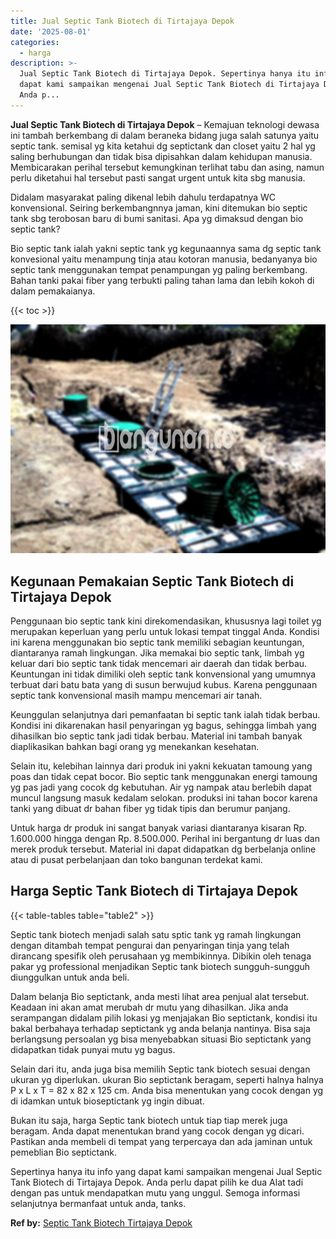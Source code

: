 ```yaml
---
title: Jual Septic Tank Biotech di Tirtajaya Depok
date: '2025-08-01'
categories:
  - harga
description: >-
  Jual Septic Tank Biotech di Tirtajaya Depok. Sepertinya hanya itu info yang
  dapat kami sampaikan mengenai Jual Septic Tank Biotech di Tirtajaya Depok.
  Anda p...
---
```


**Jual Septic Tank Biotech di Tirtajaya Depok** – Kemajuan teknologi dewasa ini tambah berkembang di dalam beraneka bidang juga salah satunya yaitu septic tank. semisal yg kita ketahui dg septictank dan closet yaitu 2 hal yg saling berhubungan dan tidak bisa dipisahkan dalam kehidupan manusia. Membicarakan perihal tersebut kemungkinan terlihat tabu dan asing, namun perlu diketahui hal tersebut pasti sangat urgent untuk kita sbg manusia.

Didalam masyarakat paling dikenal lebih dahulu terdapatnya WC konvensional. Seiring berkembangnnya jaman, kini ditemukan bio septic tank sbg terobosan baru di bumi sanitasi. Apa yg dimaksud dengan bio septic tank?

Bio septic tank ialah yakni septic tank yg kegunaannya sama dg septic tank konvesional yaitu menampung tinja atau kotoran manusia, bedanyanya bio septic tank menggunakan tempat penampungan yg paling berkembang. Bahan tanki pakai fiber yang terbukti paling tahan lama dan lebih kokoh di dalam pemakaianya.

{{< toc >}}

![Jual Septic Tank Biotech di Tirtajaya Depok](/images/jual-bio-septictank-42.png)

## Kegunaan Pemakaian Septic Tank Biotech di Tirtajaya Depok

Penggunaan bio septic tank kini direkomendasikan, khususnya lagi toilet yg merupakan keperluan yang perlu untuk lokasi tempat tinggal Anda. Kondisi ini karena menggunakan bio septic tank memiliki sebagian keuntungan, diantaranya ramah lingkungan. Jika memakai bio septic tank, limbah yg keluar dari bio septic tank tidak mencemari air daerah dan tidak berbau. Keuntungan ini tidak dimiliki oleh septic tank konvensional yang umumnya terbuat dari batu bata yang di susun berwujud kubus. Karena penggunaan septic tank konvensional masih mampu mencemari air tanah.

Keunggulan selanjutnya dari pemanfaatan bi septic tank ialah tidak berbau. Kondisi ini dikarenakan hasil penyaringan yg bagus, sehingga limbah yang dihasilkan bio septic tank jadi tidak berbau. Material ini tambah banyak diaplikasikan bahkan bagi orang yg menekankan kesehatan.

Selain itu, kelebihan lainnya dari produk ini yakni kekuatan tamoung yang poas dan tidak cepat bocor. Bio septic tank menggunakan energi tamoung yg pas jadi yang cocok dg kebutuhan. Air yg nampak atau berlebih dapat muncul langsung masuk kedalam selokan. produksi ini tahan bocor karena tanki yang dibuat dr bahan fiber yg tidak tipis dan berumur panjang.

Untuk harga dr produk ini sangat banyak variasi diantaranya kisaran Rp. 1.600.000 hingga dengan Rp. 8.500.000. Perihal ini bergantung dr luas dan merek produk tersebut. Material ini dapat didapatkan dg berbelanja online atau di pusat perbelanjaan dan toko bangunan terdekat kami.

## Harga Septic Tank Biotech di Tirtajaya Depok

{{< table-tables table="table2" >}}

Septic tank biotech menjadi salah satu sptic tank yg ramah lingkungan dengan ditambah tempat pengurai dan penyaringan tinja yang telah dirancang spesifik oleh perusahaan yg membikinnya. Dibikin oleh tenaga pakar yg professional menjadikan Septic tank biotech sungguh-sungguh diunggulkan untuk anda beli.

Dalam belanja Bio septictank, anda mesti lihat area penjual alat tersebut. Keadaan ini akan amat merubah dr mutu yang dihasilkan. Jika anda serampangan didalam pilih lokasi yg menjajakan Bio septictank, kondisi itu bakal berbahaya terhadap septictank yg anda belanja nantinya. Bisa saja berlangsung persoalan yg bisa menyebabkan situasi Bio septictank yang didapatkan tidak punyai mutu yg bagus.

Selain dari itu, anda juga bisa memilih Septic tank biotech sesuai dengan ukuran yg diperlukan. ukuran Bio septictank beragam, seperti halnya halnya P x L x T = 82 x 82 x 125 cm. Anda bisa menentukan yang cocok dengan yg di idamkan untuk bioseptictank yg ingin dibuat.

Bukan itu saja, harga Septic tank biotech untuk tiap tiap merek juga beragam. Anda dapat menentukan brand yang cocok dengan yg dicari. Pastikan anda membeli di tempat yang terpercaya dan ada jaminan untuk pemeblian Bio septictank.

Sepertinya hanya itu info yang dapat kami sampaikan mengenai Jual Septic Tank Biotech di Tirtajaya Depok. Anda perlu dapat pilih ke dua Alat tadi dengan pas untuk mendapatkan mutu yang unggul. Semoga informasi selanjutnya bermanfaat untuk anda, tanks.

**Ref by:** [Septic Tank Biotech Tirtajaya Depok](https://id.wikipedia.org/wiki/Septic)
